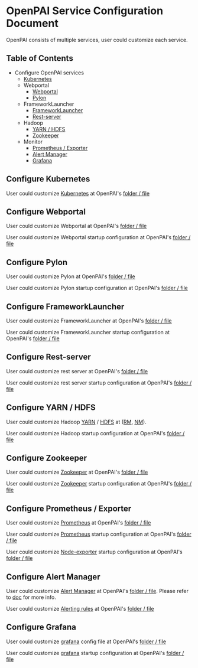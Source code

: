 # OpenPAI Service Configuration Document

OpenPAI consists of multiple services, user could customize each service.

## Table of Contents

- Configure OpenPAI services
    - [Kubernetes](#kubernetes)
    - Webportal
      - [Webportal](#webportal)
      - [Pylon](#pylon)
    - FrameworkLauncher
      - [FrameworkLauncher](#frameworklauncher)
      - [Rest-server](#restserver)
    - Hadoop
      - [YARN / HDFS](#hadoop)
      - [Zookeeper](#zookeeper)
    - Monitor
      - [Prometheus / Exporter](#prometheus)
      - [Alert Manager](#alertmanager)
      - [Grafana](#grafana)

## Configure Kubernetes <a name="kubernetes"></a>

User could customize [Kubernetes](https://kubernetes.io/) at OpenPAI's [folder / file](../../../deployment/k8sPaiLibrary/template)

## Configure Webportal <a name="webportal"></a>

User could customize Webportal at OpenPAI's [folder / file](../../webportal/README.md#Configuration) 

User could customize Webportal startup configuration at OpenPAI's [folder / file](../../../pai-management/bootstrap/webportal/webportal.yaml.template) 

## Configure Pylon <a name="pylon"></a>

User could customize Pylon at OpenPAI's [folder / file](../../pylon/README.md#Configuration) 

User could customize Pylon startup configuration at OpenPAI's [folder / file](../bootstrap/pylon/pylon.yaml.template) 

## Configure FrameworkLauncher <a name="frameworklauncher"></a>

User could customize FrameworkLauncher at OpenPAI's [folder / file](../../frameworklauncher/doc/USERMANUAL.md#Configuration) 

User could customize FrameworkLauncher startup configuration at OpenPAI's [folder / file](../bootstrap/frameworklauncher/frameworklauncher.yaml.template) 

## Configure Rest-server <a name="restserver"></a>

User could customize rest server at OpenPAI's [folder / file](../../../pai-management/bootstrap/rest-server/rest-server.yaml.template)

User could customize rest server startup configuration at OpenPAI's [folder / file](../../../src)

## Configure YARN / HDFS <a name="hadoop"></a>

User could customize Hadoop [YARN](https://hadoop.apache.org/docs/current/hadoop-yarn/hadoop-yarn-site/YARN.html) / [HDFS](https://hadoop.apache.org/docs/stable/hadoop-project-dist/hadoop-hdfs/HdfsUserGuide.html) at ([RM](../../../src/hadoop-resource-manager/deploy/hadoop-resource-manager-configuration), [NM](../../../src/hadoop-node-manager/deploy/hadoop-node-manager-configuration)).

User could customize Hadoop startup configuration at OpenPAI's [folder / file](../../../src)


## Configure Zookeeper <a name="zookeeper"></a>

User could customize [Zookeeper](https://zookeeper.apache.org/) at OpenPAI's [folder / file](../src/zookeeper/zoo.cfg) 

User could customize [Zookeeper](https://zookeeper.apache.org/) startup configuration at OpenPAI's [folder / file](../../../src/zookeeper/deploy/zookeeper.yaml.template)

## Configure Prometheus / Exporter <a name="prometheus"></a>

User could customize [Prometheus](https://prometheus.io/docs/prometheus/latest/configuration/configuration/) at OpenPAI's [folder / file](../bootstrap/prometheus/prometheus-configmap.yaml.template)

User could customize [Prometheus](https://prometheus.io/docs/prometheus/latest/configuration/configuration/) startup configuration at OpenPAI's [folder / file](../bootstrap/prometheus/prometheus-deployment.yaml.template) 

User could customize [Node-exporter](https://github.com/prometheus/node_exporter) startup configuration at OpenPAI's [folder / file](../bootstrap/node-exporter/node-exporter.yaml.template)

## Configure Alert Manager <a name="alertmanager"></a>

User could customize [Alert Manager](https://prometheus.io/docs/alerting/alertmanager/) at OpenPAI's [folder / file](../bootstrap/alert-manager/alert-configmap.yaml.template). Please refer to [doc](../../prometheus/doc/alert-manager.md#configuration) for more info.

User could customize [Alerting rules](https://prometheus.io/docs/prometheus/latest/configuration/alerting_rules/) at OpenPAI's [folder / file](../../prometheus/prometheus-alert)

## Configure Grafana <a name="grafana"></a>

User could customize [grafana](http://docs.grafana.org/installation/configuration/) config file at OpenPAI's [folder / file](../src/grafana/grafana_config.sh) 

User could customize [grafana](http://docs.grafana.org/installation/configuration/) startup configuration at OpenPAI's [folder / file](../src/grafana/start_server.sh) 


